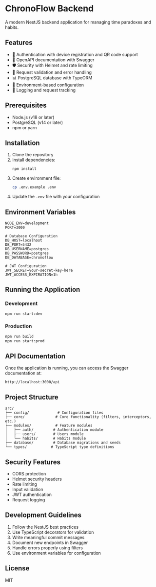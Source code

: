 # ChronoFlow Backend

A modern NestJS backend application for managing time paradoxes and habits.

## Features

- 🔐 Authentication with device registration and QR code support
- 📝 OpenAPI documentation with Swagger
- 🛡️ Security with Helmet and rate limiting
- 🎯 Request validation and error handling
- 📊 PostgreSQL database with TypeORM
- 🔄 Environment-based configuration
- 📝 Logging and request tracking

## Prerequisites

- Node.js (v18 or later)
- PostgreSQL (v14 or later)
- npm or yarn

## Installation

1. Clone the repository
2. Install dependencies:
   ```bash
   npm install
   ```
3. Create environment file:
   ```bash
   cp .env.example .env
   ```
4. Update the `.env` file with your configuration

## Environment Variables

```env
NODE_ENV=development
PORT=3000

# Database Configuration
DB_HOST=localhost
DB_PORT=5432
DB_USERNAME=postgres
DB_PASSWORD=postgres
DB_DATABASE=chronoflow

# JWT Configuration
JWT_SECRET=your-secret-key-here
JWT_ACCESS_EXPIRATION=1h
```

## Running the Application

### Development

```bash
npm run start:dev
```

### Production

```bash
npm run build
npm run start:prod
```

## API Documentation

Once the application is running, you can access the Swagger documentation at:

```
http://localhost:3000/api
```

## Project Structure

```
src/
├── config/             # Configuration files
├── core/              # Core functionality (filters, interceptors, etc.)
├── modules/           # Feature modules
│   ├── auth/         # Authentication module
│   ├── users/        # Users module
│   └── habits/       # Habits module
├── database/         # Database migrations and seeds
└── types/           # TypeScript type definitions
```

## Security Features

- CORS protection
- Helmet security headers
- Rate limiting
- Input validation
- JWT authentication
- Request logging

## Development Guidelines

1. Follow the NestJS best practices
2. Use TypeScript decorators for validation
3. Write meaningful commit messages
4. Document new endpoints in Swagger
5. Handle errors properly using filters
6. Use environment variables for configuration

## License

MIT
